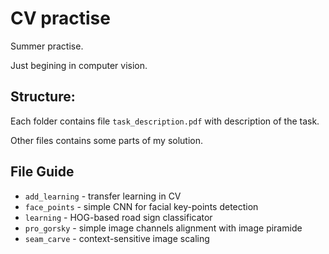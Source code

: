 # CV practise

Summer practise.

Just begining in computer vision.

## Structure:

Each folder contains file `task_description.pdf` with description of the task.

Other files contains some parts of my solution.

## File Guide
* `add_learning` - transfer learning in CV
* `face_points` - simple CNN for facial key-points detection
* `learning` - HOG-based road sign classificator
* `pro_gorsky` - simple image channels alignment with image piramide
* `seam_carve` - context-sensitive image scaling
